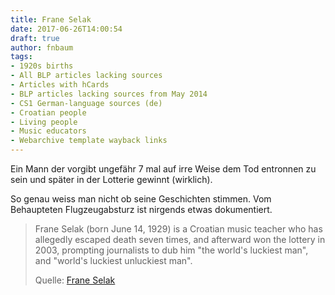 ```yaml
---
title: Frane Selak
date: 2017-06-26T14:00:54
draft: true
author: fnbaum
tags:
- 1920s births
- All BLP articles lacking sources
- Articles with hCards
- BLP articles lacking sources from May 2014
- CS1 German-language sources (de)
- Croatian people
- Living people
- Music educators
- Webarchive template wayback links
---
```


Ein Mann der vorgibt ungefähr 7 mal auf irre Weise dem Tod entronnen zu
sein und später in der Lotterie gewinnt (wirklich).

So genau weiss man nicht ob seine Geschichten stimmen. Vom Behaupteten
Flugzeugabsturz ist nirgends etwas dokumentiert.

> Frane Selak (born June 14, 1929) is a Croatian music teacher who has allegedly
> escaped death seven times, and afterward won the lottery in 2003, prompting
> journalists to dub him "the world's luckiest man", and "world's luckiest
> unluckiest man".
>
> Quelle: [Frane Selak](https://en.wikipedia.org/wiki/Frane_Selak)
